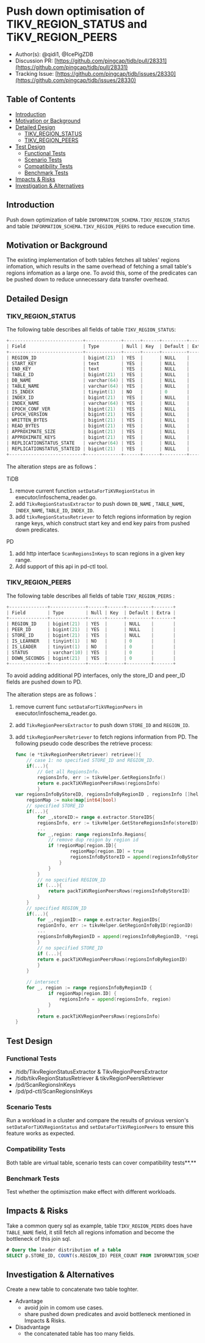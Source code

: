 # **Push down optimisation of  TIKV_REGION_STATUS and TiKV_REGION_PEERS**

- Author(s): @qidi1, @IcePigZDB
- Discussion PR: [https://github.com/pingcap/tidb/pull/28331](https://github.com/pingcap/tidb/pull/28331)
- Tracking Issue: [https://github.com/pingcap/tidb/issues/28330](https://github.com/pingcap/tidb/issues/28330)

## **Table of Contents**

  * [Introduction](#introduction)
  * [Motivation or Background](#motivation-or-background)
  * [Detailed Design](#detailed-design)
    + [TIKV_REGION_STATUS](#TIKV_REGION_STATUS)
    + [TIKV_REGION_PEERS](TIKV_REGION_PEERS)
  * [Test Design](#test-design)
    + [Functional Tests](#functional-tests)
    + [Scenario Tests](#scenario-tests)
    + [Compatibility Tests](#compatibility-tests)
    + [Benchmark Tests](#benchmark-tests)
  * [Impacts & Risks](#impacts--risks)
  * [Investigation & Alternatives](#investigation--alternatives)

## **Introduction**

Push down optimization of table `INFORMATION_SCHEMA.TIKV_REGION_STATUS` and table `INFORMATION_SCHEMA.TIKV_REGION_PEERS` to reduce execution time.

## **Motivation or Background**

The existing implementation of both tables fetches all tables' regions infomation, which results in the same overhead  of fetching a small table's regions infomation as a large one. To avoid this, some of the predicates can be pushed down to reduce unnecessary data transfer overhead.

## **Detailed Design**

### TIKV_REGION_STATUS

The following table describes all fields of table `TIKV_REGION_STATUS`:

```go
+---------------------------+-------------+------+------+---------+-------+
| Field                     | Type        | Null | Key  | Default | Extra |
+---------------------------+-------------+------+------+---------+-------+
| REGION_ID                 | bigint(21)  | YES  |      | NULL    |       |
| START_KEY                 | text        | YES  |      | NULL    |       |
| END_KEY                   | text        | YES  |      | NULL    |       |
| TABLE_ID                  | bigint(21)  | YES  |      | NULL    |       |
| DB_NAME                   | varchar(64) | YES  |      | NULL    |       |
| TABLE_NAME                | varchar(64) | YES  |      | NULL    |       |
| IS_INDEX                  | tinyint(1)  | NO   |      | 0       |       |
| INDEX_ID                  | bigint(21)  | YES  |      | NULL    |       |
| INDEX_NAME                | varchar(64) | YES  |      | NULL    |       |
| EPOCH_CONF_VER            | bigint(21)  | YES  |      | NULL    |       |
| EPOCH_VERSION             | bigint(21)  | YES  |      | NULL    |       |
| WRITTEN_BYTES             | bigint(21)  | YES  |      | NULL    |       |
| READ_BYTES                | bigint(21)  | YES  |      | NULL    |       |
| APPROXIMATE_SIZE          | bigint(21)  | YES  |      | NULL    |       |
| APPROXIMATE_KEYS          | bigint(21)  | YES  |      | NULL    |       |
| REPLICATIONSTATUS_STATE   | varchar(64) | YES  |      | NULL    |       |
| REPLICATIONSTATUS_STATEID | bigint(21)  | YES  |      | NULL    |       |
+---------------------------+-------------+------+------+---------+-------+
```

The alteration steps are as follows：

TiDB

1.  remove current function `setDataForTiKVRegionStatus` in executor/infoschema_reader.go.
2. add  `TikvRegionStatusExtractor` to push down `DB_NAME` , `TABLE_NAME`, `INDEX_NAME`, `TABLE_ID`, `INDEX_ID`.
3. add `tikvRegionStatusRetriever` to fetch regions information by region range keys, which construct start key and end key pairs from pushed down predicates.

PD 

1. add http interface `ScanRegionsInKeys` to scan regions in a given key range. 
2. Add support of this api in pd-ctl tool.

### TIKV_REGION_PEERS

The following table describes all fields of table `TIKV_REGION_PEERS` :

```go
+--------------+-------------+------+------+---------+-------+
| Field        | Type        | Null | Key  | Default | Extra |
+--------------+-------------+------+------+---------+-------+
| REGION_ID    | bigint(21)  | YES  |      | NULL    |       |
| PEER_ID      | bigint(21)  | YES  |      | NULL    |       |
| STORE_ID     | bigint(21)  | YES  |      | NULL    |       |
| IS_LEARNER   | tinyint(1)  | NO   |      | 0       |       |
| IS_LEADER    | tinyint(1)  | NO   |      | 0       |       |
| STATUS       | varchar(10) | YES  |      | 0       |       |
| DOWN_SECONDS | bigint(21)  | YES  |      | 0       |       |
+--------------+-------------+------+------+---------+-------+
```

To avoid adding additional PD interfaces, only the store_ID and peer_ID fields are pushed down to PD.

The alteration steps are as follows：

1. remove current func `setDataForTikVRegionPeers`  in executor/infoschema_reader.go.
2. add `TikvRegionPeersExtractor`  to push down `STORE_ID` and `REGION_ID`.
3. add `tikvRegionPeersRetriever`  to fetch regions information from PD. The following pseudo code describes the retrieve process:

    ```go
    func (e *tikvRegionPeersRetriever) retrieve(){
    	// case 1: no specified STORE_ID and REGION_ID. 
    	if(...){ 
    		// Get all RegionsInfo.
    		regionsInfo, err := tikvHelper.GetRegionsInfo()
    		return e.packTiKVRegionPeersRows(regionsInfo)
    		}
    var regionsInfoByStoreID, regionsInfoByRegionID , regionsInfo []helper.RegionInfo
    	regionMap := make(map[int64]bool)
    	// specified STORE_ID
    	if(...){
    		for _,storeID:= range e.extractor.StoreIDS{
    		regionsInfo, err := tikvHelper.GetStoreRegionsInfo(storeID)
    		...
    		for _,region: range regionsInfo.Regions{
    			// remove dup reigon by region id
    			if !regionMap[region.ID]{
    					regionMap[region.ID] = true
    					regionsInfoByStoreID = append(regionsInfoByStoreID,region)
    				}	
    			}
    		}
    		// no specified REGION_ID
    		if (...){
    			return packTiKVRegionPeersRows(regionsInfoByStoreID)
    		}
    	}
    	// specified REGION_ID
    	if(...){
    		for _,regionID:= range e.extractor.RegionIDs{
    		regionInfo, err := tikvHelper.GetRegionInfoByID(regionID)
    		...
    		regionsInfoByRegionID = append(regionsInfoByRegionID, *regionInfo)
    		}
    		// no specified STORE_ID
    		if (...){ 
    		return e.packTiKVRegionPeersRows(regionsInfoByRegionID)
    		}
    	}
    	
    	// intersect
    	for _, region := range regionsInfoByRegionID {
    			if regionMap[region.ID] {
    				regionsInfo = append(regionsInfo, region)
    			}
    		}
    		return e.packTiKVRegionPeersRows(regionsInfo)
    }
    
    ```

## **Test Design**

### **Functional Tests**

- /tidb/TikvRegionStatusExtractor & TikvRegionPeersExtractor
- /tidb/tikvRegionStatusRetriever & tikvRegionPeersRetriever
- /pd/ScanRegionsInKeys
- /pd/pd-ctl/ScanRegionsInKeys

### **Scenario Tests**

Run a workload in a cluster and compare the results of prvious version's  `setDataForTiKVRegionStatus` and `setDataForTikVRegionPeers`  to ensure this feature works as expected.

### **Compatibility Tests**

Both table are virtual table, scenario tests can cover compatibility tests**.**

### **Benchmark Tests**

Test whether the optimisztion make effect with different workloads.

## **Impacts & Risks**

Take a common query sql as example, table `TIKV_REGION_PEERS` does have `TABLE_NAME` field, it still fetch all regions infomation and become the bottleneck of this join sql.

```sql
# Query the leader distribution of a table
SELECT p.STORE_ID, COUNT(s.REGION_ID) PEER_COUNT FROM INFORMATION_SCHEMA.TIKV_REGION_STATUS s JOIN INFORMATION_SCHEMA.TIKV_REGION_PEERS p on s.REGION_ID = p.REGION_ID WHERE TABLE_NAME = 'table_name' and p.is_leader = 1 GROUP BY p.STORE_ID ORDER BY PEER_COUNT DESC;
```

## **Investigation & Alternatives**

Create a new table to concatenate two table toghter.

- Advantage
    - avoid join in comom use cases.
    - share pushed down predicates and avoid bottleneck mentioned in Impacts & Risks.
- Disadvantage
    - the  concatenated table has too many fields.